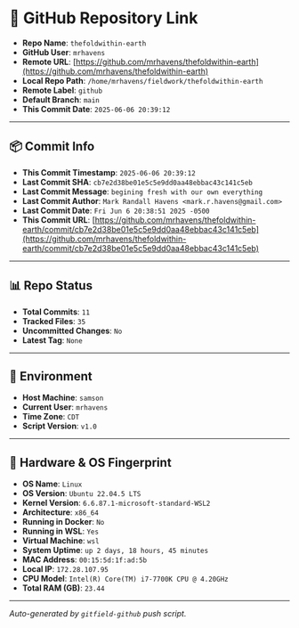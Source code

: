 # 🔗 GitHub Repository Link

- **Repo Name**: `thefoldwithin-earth`
- **GitHub User**: `mrhavens`
- **Remote URL**: [https://github.com/mrhavens/thefoldwithin-earth](https://github.com/mrhavens/thefoldwithin-earth)
- **Local Repo Path**: `/home/mrhavens/fieldwork/thefoldwithin-earth`
- **Remote Label**: `github`
- **Default Branch**: `main`
- **This Commit Date**: `2025-06-06 20:39:12`

---

## 📦 Commit Info

- **This Commit Timestamp**: `2025-06-06 20:39:12`
- **Last Commit SHA**: `cb7e2d38be01e5c5e9dd0aa48ebbac43c141c5eb`
- **Last Commit Message**: `begining fresh with our own everything`
- **Last Commit Author**: `Mark Randall Havens <mark.r.havens@gmail.com>`
- **Last Commit Date**: `Fri Jun 6 20:38:51 2025 -0500`
- **This Commit URL**: [https://github.com/mrhavens/thefoldwithin-earth/commit/cb7e2d38be01e5c5e9dd0aa48ebbac43c141c5eb](https://github.com/mrhavens/thefoldwithin-earth/commit/cb7e2d38be01e5c5e9dd0aa48ebbac43c141c5eb)

---

## 📊 Repo Status

- **Total Commits**: `11`
- **Tracked Files**: `35`
- **Uncommitted Changes**: `No`
- **Latest Tag**: `None`

---

## 🧭 Environment

- **Host Machine**: `samson`
- **Current User**: `mrhavens`
- **Time Zone**: `CDT`
- **Script Version**: `v1.0`

---

## 🧬 Hardware & OS Fingerprint

- **OS Name**: `Linux`
- **OS Version**: `Ubuntu 22.04.5 LTS`
- **Kernel Version**: `6.6.87.1-microsoft-standard-WSL2`
- **Architecture**: `x86_64`
- **Running in Docker**: `No`
- **Running in WSL**: `Yes`
- **Virtual Machine**: `wsl`
- **System Uptime**: `up 2 days, 18 hours, 45 minutes`
- **MAC Address**: `00:15:5d:1f:ad:5b`
- **Local IP**: `172.28.107.95`
- **CPU Model**: `Intel(R) Core(TM) i7-7700K CPU @ 4.20GHz`
- **Total RAM (GB)**: `23.44`

---

_Auto-generated by `gitfield-github` push script._
